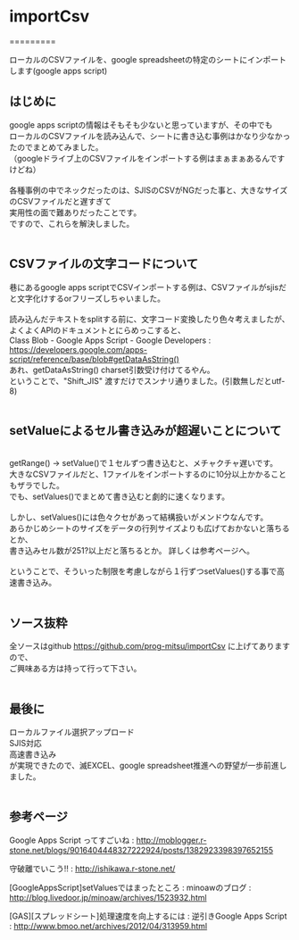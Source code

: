 ﻿# importCsv
=========

ローカルのCSVファイルを、google spreadsheetの特定のシートにインポートします(google apps script)


## はじめに
google apps scriptの情報はそもそも少ないと思っていますが、その中でも<br>
ローカルのCSVファイルを読み込んで、シートに書き込む事例はかなり少なかったのでまとめてみました。<br>
（googleドライブ上のCSVファイルをインポートする例はまぁまぁあるんですけどね）<br>
<br>
各種事例の中でネックだったのは、SJISのCSVがNGだった事と、大きなサイズのCSVファイルだと遅すぎて<br>
実用性の面で難ありだったことです。<br>
ですので、これらを解決しました。<br>
<br>

## CSVファイルの文字コードについて

巷にあるgoogle apps scriptでCSVインポートする例は、CSVファイルがsjisだと文字化けするorフリーズしちゃいました。<br>
<br>
読み込んだテキストをsplitする前に、文字コード変換したり色々考えましたが、<br>
よくよくAPIのドキュメントとにらめっこすると、<br>
Class Blob - Google Apps Script - Google Developers : <br>
<https://developers.google.com/apps-script/reference/base/blob#getDataAsString()>
<br>
あれ、getDataAsString() charset引数受け付けてるやん。<br>
ということで、"Shift_JIS" 渡すだけでスンナリ通りました。(引数無しだとutf-8)<br>
<br>
## setValueによるセル書き込みが超遅いことについて
<br>
getRange() → setValue()で１セルずつ書き込むと、メチャクチャ遅いです。<br>
大きなCSVファイルだと、1ファイルをインポートするのに10分以上かかることもザラでした。<br>
でも、setValues()でまとめて書き込むと劇的に速くなります。<br>
<br>
しかし、setValues()には色々クセがあって結構扱いがメンドウなんです。<br>
あらかじめシートのサイズをデータの行列サイズよりも広げておかないと落ちるとか、<br>
書き込みセル数が251?以上だと落ちるとか。 詳しくは参考ページへ。<br>
<br>
ということで、そういった制限を考慮しながら１行ずつsetValues()する事で高速書き込み。<br>
<br>

## ソース抜粋
全ソースはgithub <https://github.com/prog-mitsu/importCsv> に上げてありますので、<br>
ご興味ある方は持って行って下さい。<br>
<br>

## 最後に

ローカルファイル選択アップロード<br>
SJIS対応<br>
高速書き込み<br>
が実現できたので、滅EXCEL、google spreadsheet推進への野望が一歩前進しました。<br>
<br>

## 参考ページ
Google Apps Script ってすごいね : 
<http://moblogger.r-stone.net/blogs/9016404448327222924/posts/1382923398397652155>

守破離でいこう!! : 
<http://ishikawa.r-stone.net/>

[GoogleAppsScript]setValuesではまったところ : minoawのブログ : <http://blog.livedoor.jp/minoaw/archives/1523932.html>

[GAS][スプレッドシート]処理速度を向上するには : 逆引きGoogle Apps Script : <http://www.bmoo.net/archives/2012/04/313959.html>


